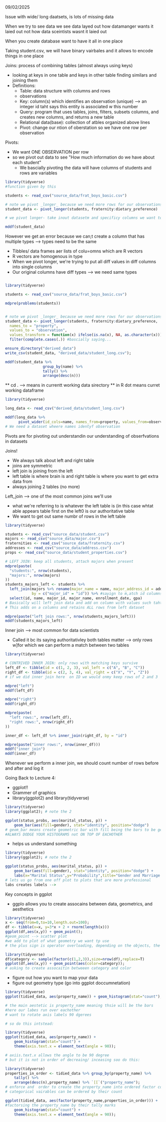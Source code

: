 09/02/2025

Issue with wide/ long daatsets, is lots of missing data

When we try to see data we see data layed out how datamanger wants it laied out not how data sceintists wasnt it laied out

When you create database want to have it all in one place

Taking student.csv, we will have binary vairbales and it allows to encode things in one place

Joins: process of combining tables (almost always using keys)
  - looking at keys in one table and keys in other table finding similars and joining them
- Definitions:
  - Table: data structure with columns and rows
  - observations
  - Key: column(s) which identifies an observation (unique) --> an integer id taht says this entity is associated w this number
  - Query: program that uses tables, joins, filters, subsets columns, and creates new columns, and returns a new table
  - Relational data(base): collection of atbles organized above lines
  - Pivot: change our ntion of oberstation so we have one row per observation
 

Pivots:
- We want ONE OBSERVATION per row
- so we pivot out data to see "How much information do we have about each student"
    - We bascially pivoting the data will have columns of students and rows are variables

```r
library(tidyverse)
#function given by this

students <- read_csv("source_data/frat_boys_basic.csv")

# note we pivot _longer_ because we need more rows for our observations
student_data <- pivot_longer(students, fraternity:dietary_preference)

# we pivot longer- take inout datasetm and specificy columns we want to pivor with the colon

mddf(student_data)

```
However we get an error because we can;t create a column that has multiple types --> types need to be the same

- Tibbles/ data frames aer lists of colu=omns which are R vectors
- R vectors are homogenous in type
- When we pivot longer, we're trying to put all diff values in diff columns into single columns
- Our original columns have diff types --> we need same types

```r

library(tidyverse)

students <- read_csv("source_data/frat_boys_basic.csv")

mdpre(problems(students))


# note we pivot _longer_ because we need more rows for our observations
student_data <- pivot_longer(students, fraternity:dietary_preference,
  names_to = "property",
  values_to = "observation",
  values_transform = function(x) ifelse(is.na(x), NA, as.character(x))) %>%
  filter(complete.cases(.)) #bascially saying...

ensure_directory("derived_data")
write_csv(student_data, "derived_data/student_long.csv");

mddf(student_data %>% 
                 group_by(name) %>%  
                 tally() %>%  
                 arrange(desc(n)))

```

** cd . --> means in currentt working data sirectory
** in R dot means curret working dataframe

```r
library(tidyverse)

long_data <- read_csv("derived_data/student_long.csv")

mddf(long_data %>% 
      pivot_wider(id_cols=name, names_from=property, values_from=observation))
# We need a dataset wheere names identyf observation

```

Pivots are for pivoting out understandin our understanding of obserfvations in datasets


Joins!
- We always talk about left and right table
- joins are symmetric
- left join is joining from the left
- left table is where brain is and right table is where you want to get extra data from
- always joining 2 tables (no more)

Left_join --> one of the most common joins we'll use
- what we're referring to is whatever the left table is (in this case whtat able appears table first on the left0 is our authoritative table
- We want to get out same numbr of rows in the left table
```r
library(tidyverse)

students <- read_csv("source_data/student.csv")
majors <- read_csv("source_data/major.csv")
fraternities <- read_csv("source_data/fraternity.csv")
addresses <- read_csv("source_data/address.csv")
props <- read_csv("source_data/student_properties.csv")

# LEFT JOIN: keep all students, attach majors when present
mdpre(paste(
  "students:", nrow(students),
  "majors:", nrow(majors)
))
students_majors_left <- students %>%
  left_join(majors %>% rename(major_name = name, major_address_id = address_id),
            by = c("major_id" = "id")) %>% #sayign to m,atch id columns from left table to right table --. major_id in students and id in majors
  select(id, name, major_id, major_name, enrollment_date, gpa)
# Basically will left join data and add on column with values such taht the major_id is same as id
# This adds on a columns and retains ALL rows from left dataset

mdpre(paste("left join rows:", nrow(students_majors_left)))
mddf(students_majors_left)
```

Inner join --> most common for data scientists
- Called it bc its saying authoritativley both tables matter --> only rows w]for which we can perform a match between two tables

```r
library(tidyverse) 

# CONTRIVED INNER JOIN: only rows with matching keys survive
left_df <- tibble(id = c(1, 2, 3), val_left = c("A", "B", "C"))
right_df <- tibble(id = c(2, 3, 4), val_right = c("X", "Y", "Z"))
# if we did inner join here  on ID we would onmy keep rows of 2 and 3

mdpre("left")
mddf(left_df)

mdpre("right")
mddf(right_df)

mdpre(paste(
  "left rows:", nrow(left_df),
  "right rows:", nrow(right_df)
))

inner_df <- left_df %>% inner_join(right_df, by = "id")

mdpre(paste("inner rows:", nrow(inner_df)))
mddf("inner join")
mddf(inner_df)
```

Whenever we perform a inner join, we should count number of rows before and after and log it


Going Back to Lecture 4:
- ggplot!!
- Grammer of graphics
- library(ggplot2) and library(tidyverse)
```r
library(tidyverse)
library(ggplot2); # note the 2

ggplot(status_probs, aes(marital_status, p)) +
    geom_bar(aes(fill=gender), stat="identity", position="dodge")
# geom_bar means create geometric bar with fill being the bars to be gender
#ALWAYS DODGE YOUR HISTOGRAMS not ON TOP OF EACHOTHER
```
- helps us understand something
```r
library(tidyverse)
library(ggplot2); # note the 2

ggplot(status_probs, aes(marital_status, p)) +
    geom_bar(aes(fill=gender), stat="identity", position="dodge") +
    labs(x="Marital Status",y="Probability",title="Gender and Marriage in Comics");
# lets us go from one off plot to plots that are more professional
labs creates labels --> 
```

Key concepts in ggplot
- ggplo allows you to create assocains between data, geometrics, and aesthetics
```r
library(tidyverse)
x <- seq(from=0,to=10,length.out=100);
df <- tibble(x=x, y=3*x + 2 + rnorm(length(x)))
ggplot(df,aes(x,y)) + geom_point();
#geom_point --> scatter plot
#we add to plot of what geometry we want tp use
# the plus sign is operator overloading, depending on the objects, the plus combined peices of info together
```

```r
library(tidyverse)
df$category <- sample(factor(c(1,2,3)),size=nrow(df),replace=T)
ggplot(df,aes(x,y)) + geom_point(aes(color=category));
# asking to create assocaitin betweeen category and color
```

- figure out how you want to map your data
- figure out geometry type (go into ggplot doccumnetation)

```r
library(tidyverse)
ggplot(tidied_data, aes(property_name)) + geom_histogram(stat="count");

# the main aestetic is property_name meaning thsie will be the bars
#here our labes run over eachother
# want to rotate axis labels 90 dgerees

# so do this intstead:

library(tidyverse)
ggplot(tidied_data, aes(property_name)) +
    geom_histogram(stat="count") +
    theme(axis.text.x = element_text(angle = 90));

# axiis.text.x allows the angle to be 90 degree
# but it is not in order of decreaing/ inceasing soo do this:

library(tidyverse)
properties_in_order <- tidied_data %>% group_by(property_name) %>%
    tally() %>%
    arrange(desc(n),property_name) %>% `[[`("property_name");
# enforce and  order to create the property_name into ordered factor columns
# categorical vairables can be ordered by their count

ggplot(tidied_data, aes(factor(property_name,properties_in_order))) +
#factorsing the property_name by their tally marks
    geom_histogram(stat="count") +
    theme(axis.text.x = element_text(angle = 90));

```
